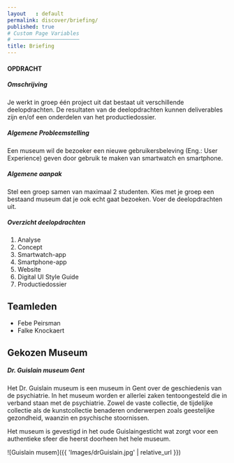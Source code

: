 ```yaml
---
layout   : default
permalink: discover/briefing/
published: true
# Custom Page Variables
# ─────────────────────
title: Briefing
---
```


#### OPDRACHT


##### Omschrijving   
    
Je werkt in groep één project uit dat bestaat uit verschillende deelopdrachten. De resultaten van de deelopdrachten kunnen deliverables zijn en/of een onderdelen van het productiedossier.

##### Algemene Probleemstelling
    
Een museum wil de bezoeker een nieuwe gebruikersbeleving (Eng.: User Experience) geven door gebruik te maken van smartwatch en smartphone.

##### Algemene aanpak
    
Stel een groep samen van maximaal 2 studenten. Kies met je groep een bestaand museum dat je ook echt gaat bezoeken. Voer de deelopdrachten uit.

##### Overzicht deelopdrachten
    
1. Analyse
2. Concept
3. Smartwatch-app
4. Smartphone-app
5. Website
6. Digital UI Style Guide
7. Productiedossier

Teamleden
---------

 - Febe Peirsman
 - Falke Knockaert

Gekozen Museum
--------------

##### Dr. Guislain museum Gent

Het Dr. Guislain museum is een museum in Gent over de geschiedenis van de psychiatrie. In het museum worden er allerlei zaken tentoongesteld die in verband staan met de psychiatrie.
Zowel de vaste collectie, de tijdelijke collectie als de kunstcollectie benaderen onderwerpen zoals geestelijke gezondheid, waanzin en psychische stoornissen. 

Het museum is gevestigd in het oude Guislaingesticht wat zorgt voor een authentieke sfeer die heerst doorheen het hele museum.

 ![Guislain musem]({{ 'Images/drGuislain.jpg' | relative_url }})